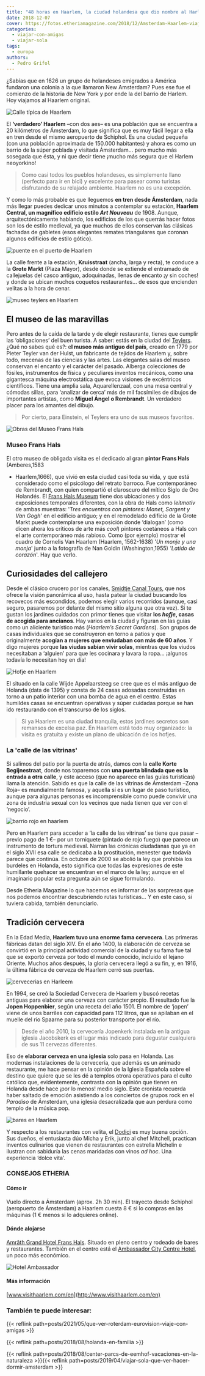 ```yaml
---
title: "48 horas en Haarlem, la ciudad holandesa que dio nombre al Harlem neoyorkino"
date: 2018-12-07
cover: https://fotos.etheriamagazine.com/2018/12/Amsterdam-Haarlem-viajes-con-amigas.jpg
categories: 
  - viajar-con-amigas
  - viajar-sola
tags: 
  - europa
authors: 
  - Pedro Grifol
---
```


¿Sabías que en 1626 un grupo de holandeses emigrados a América fundaron una colonia a la que llamaron New Amsterdam? Pues ese fue el comienzo de la historia de New York y por ende la del barrio de Harlem. Hoy viajamos al Haarlem original.

![Calle típica de Haarlem](https://fotos.etheriamagazine.com/2018/12/Amsterdam-Haarlem-viajes-con-amigas.jpg "La mejor manera de moverse por Haarlem es en bicicleta o a pie.")

El **‘verdadero’ Haarlem** –con dos aes– es una población que se encuentra a 20 
kilómetros de Ámsterdam, lo que significa que es muy fácil llegar a ella en tren desde 
el mismo aeropuerto de Schiphol. Es una ciudad pequeña (con una población aproximada de 
150.000 habitantes) y ahora es como un barrio de la súper poblada y visitada Ámsterdam… 
pero mucho más sosegada que ésta, y ni que decir tiene ¡mucho más segura que el Harlem 
neoyorkino! 

> Como casi todos los pueblos holandeses, es simplemente llano (perfecto para ir en bici) 
> y excelente para pasear como turistas disfrutando de su relajado ambiente. Haarlem no es 
> una excepción. 

Y como lo más probable es que lleguemos **en tren desde Ámsterdam**, nada más llegar 
puedes dedicar unos minutos a contemplar su estación, **Haarlem Central, un magnífico 
edificio estilo _Art Nouveau_** de 1908. Aunque, arquitectónicamente hablando, los 
edificios de los que querrás hacer fotos son los de estilo medieval, ya que muchos de 
ellos conservan las clásicas fachadas de gabletes (esos elegantes remates triangulares 
que coronan algunos edificios de estilo gótico). 

![puente en el puerto de Haarlem](https://fotos.etheriamagazine.com/2018/12/haarlem-Puente-Grave-Stenen.jpg "El Puente Gravestenenbrug cruza el río Sparne, en Haarlem (Holanda).")

La calle frente a la estación, **Kruisstraat** (ancha, larga y recta), te conduce a la 
**Grote Markt** (Plaza Mayor), desde donde se extiende el entramado de callejuelas del 
casco antiguo, adoquinadas, llenas de encanto ¡y sin coches! y donde se ubican muchos 
coquetos restaurantes… de esos que encienden velitas a la hora de cenar. 

![museo teylers en Haarlem](https://fotos.etheriamagazine.com/2018/12/Haarlem-Teylers-Museum-que-ver.jpg "Fachada del Teylers Museum (Haarlem).")

## El museo de las maravillas

Pero antes de la caída de la tarde y de elegir restaurante, tienes que cumplir las 
‘obligaciones’ del buen turista. A saber: estás en la ciudad del 
[Teylers](http://teylersmuseum.nl/en). ¿Qué no sabes qué es?: e**l museo más antiguo del 
país**, creado en 1779 por Pieter Teyler van der Hulst, un fabricante de tejidos de 
Haarlem y, sobre todo, mecenas de las ciencias y las artes. Las elegantes salas del 
museo conservan el encanto y el carácter del pasado. Alberga colecciones de fósiles, 
instrumentos de física y peculiares inventos mecánicos, como una gigantesca máquina 
electrostática que evoca visiones de excéntricos científicos. Tiene una amplia sala, 
Aquarellenzaal, con una mesa central y cómodas sillas, para ‘analizar de cerca’ más de 
mil facsímiles de dibujos de importantes artistas, como **Miguel Ángel o Rembrandt**. Un 
verdadero placer para los amantes del dibujo. 

> Por cierto, para Einstein, el Teylers era uno de sus museos favoritos. 

![Obras del Museo Frans Hals](https://fotos.etheriamagazine.com/2018/12/Museos-haarlem-etheria-magazine.jpg "Museo Frans Hals, Teylers Museum: Sala Aquarellenzaal, Museo Frans Hals: 'Un monje y una monja', de Cornelis Van Haarlem y 'Latido de corazón', de Nan Goldin. (de Izq. a Dcha. y de Arr. a Ab.)")

### Museo Frans Hals

El otro museo de obligada visita es el dedicado al gran **pintor Frans Hals** 
(Amberes,1583 

- Haarlem,1666), que vivió en esta ciudad casi toda su vida, y que está considerado como 
el psicólogo del retrato barroco. Fue contemporáneo de Rembrandt, con quien compartió el 
claroscuro del mítico Siglo de Oro Holandés. El [Frans Hals 
Museum](http://franshalsmuseum.nl/en) tiene dos ubicaciones y dos exposiciones 
temporales diferentes, con la obra de Hals como _leitmotiv_ de ambas muestras: '_Tres 
encuentros con pintores: Manet, Sargent y Van Gogh_' en el edificio antiguo; y en el 
remodelado edificio de la Grote Markt puede contemplarse una exposición donde ‘dialogan’ 
(como dicen ahora los críticos de arte más _cool_) pintores coetáneos a Hals con el arte 
contemporáneo más rabioso. Como (por ejemplo) mostrar el cuadro de Cornelis Van Haarlem 
(Haarlem, 1562-1638) '_Un monje y una monja_' junto a la fotografía de Nan Goldin 
(Washington,1955) _'Latido de corazón_'. Hay que verlo. 

## Curiosidades del callejero

Desde el clásico crucero por los canales, [Smidtje Canal 
Tours](http://smidtjecanalcruises.nl/en), que nos ofrece la visión panorámica al uso, 
hasta patear la ciudad buscando los recovecos más escondidos, podemos elegir varios 
recorridos (aunque, casi seguro, pasaremos por delante del mismo sitio alguna que otra 
vez). Si te gustan los jardines cuidados con primor tienes que visitar **los _hofje_, 
casas de acogida para ancianos**. Hay varios en la ciudad y figuran en las guías como un 
aliciente turístico más (_Haarlem’s Secret Gardens_). Son grupos de casas individuales 
que se construyeron en torno a patios y que originalmente **acogían a mujeres que 
enviudaban con más de 60 años**. Y digo mujeres porque **las viudas sabían vivir 
solas**, mientras que los viudos necesitaban a ‘alguien’ para que les cocinara y lavara 
la ropa… ¡algunos todavía lo necesitan hoy en día! 

![Hofje en Haarlem](https://fotos.etheriamagazine.com/2018/12/Amsterdam-haarlem-Hofje.jpg "Los hofje son grupos de casas que acogían a viudas de más de 60 años.")

El situado en la calle Wijde Appelaarsteeg se cree que es el más antiguo de Holanda 
(data de 1395) y consta de 24 casas adosadas construidas en torno a un patio interior 
con una bomba de agua en el centro. Estas humildes casas se encuentran operativas y 
súper cuidadas porque se han ido restaurando con el transcurso de los siglos. 

> Si ya Haarlem es una ciudad tranquila, estos jardines secretos son remansos de excelsa 
> paz. En Haarlem está todo muy organizado: la visita es gratuita y existe un plano de 
> ubicación de los hofjes. 

### La 'calle de las vitrinas'

Si salimos del patio por la puerta de atrás, damos con la **calle Korte Begijnestraat**, 
donde nos toparemos con **una puerta blindada que es la entrada a otra calle**, y este 
acceso (que no aparece en las guías turísticas) llama la atención. Sabido es que la 
calle de las vitrinas de Ámsterdam –Zona Roja– es mundialmente famosa, y aquella sí es 
un lugar de paso turístico, aunque para algunas personas es incomprensible como puede 
convivir una zona de industria sexual con los vecinos que nada tienen que ver con el 
‘negocio’. 

![barrio rojo en haarlem](https://fotos.etheriamagazine.com/2018/12/haarlem-holanda-Torniquete-barrio-rojo.jpg "Torniquete de entrada a 'la calle de las vitrinas'', en Haarlem.")

Pero en Haarlem para acceder a ‘la calle de las vitrinas’ se tiene que pasar –previo 
pago de 1 €– por un torniquete (pintado de rojo fuego) que parece un instrumento de 
tortura medieval. Narran las crónicas ciudadanas que ya en el siglo XVII esa calle se 
dedicaba a la prostitución, menester que todavía parece que continúa. En octubre de 2000 
se abolió la ley que prohibía los burdeles en Holanda, esto significa que todas las 
expresiones de este humillante quehacer se encuentran en el marco de la ley; aunque en 
el imaginario popular esta pregunta aún se sigue formulando. 

Desde Etheria Magazine lo que hacemos es informar de las sorpresas que nos podemos 
encontrar descubriendo rutas turísticas… Y en este caso, si tuviera cabida, también 
denunciarlo. 

## Tradición cervecera

En la Edad Media, **Haarlem tuvo una enorme fama cervecera**. Las primeras fábricas 
datan del siglo XIV. En el año 1400, la elaboración de cerveza se convirtió en la 
principal actividad comercial de la ciudad y su fama fue tal que se exportó cerveza por 
todo el mundo conocido, incluido el lejano Oriente. Muchos años después, la gloria 
cervecera llegó a su fin, y, en 1916, la última fábrica de cerveza de Haarlem cerró sus 
puertas. 

![cervecerias en Harleem](https://fotos.etheriamagazine.com/2018/12/Cervecería-Jopen-mercado-grote-markt.jpg "Cervecería Jopen y Mercado en la Grote Markt.")

En 1994, se creó la Sociedad Cervecera de Haarlem y buscó recetas antiguas para elaborar 
una cerveza con carácter propio. El resultado fue la **Jopen Hoppenbier**, según una 
receta del año 1501. El nombre de ‘jopen’ viene de unos barriles con capacidad para 112 
litros, que se apilaban en el muelle del río Spaarne para su posterior transporte por el 
río. 

> Desde el año 2010, la cervecería Jopenkerk instalada en la antigua iglesia Jacobskerk es 
> el lugar más indicado para degustar cualquiera de sus 11 cervezas diferentes. 

Eso de **elaborar cerveza en una iglesia** solo pasa en Holanda. Las modernas 
instalaciones de la cervecería, que además es un animado restaurante, me hace pensar en 
la opinión de la Iglesia Española sobre el destino que quiere que se les dé a templos 
otrora operativos para el culto católico que, evidentemente, contrasta con la opinión 
que tienen en Holanda desde hace ¡por lo menos! medio siglo. Este cronista recuerda 
haber saltado de emoción asistiendo a los conciertos de grupos rock en el _Paradiso_ de 
Ámsterdam, una iglesia desacralizada que aun perdura como templo de la música pop. 

![bares en Haarlem](https://fotos.etheriamagazine.com/2018/12/Haarlen-noche-salir-amigas-holanda.jpg "Ambiente nocturno en Haarlem (Holanda).")

Y respecto a los restaurantes con velita, el [Dodici](http://dodici.nl) es muy buena 
opción. Sus dueños, el entusiasta dúo Micha y Erik, junto al chef Mitchell, practican 
inventos culinarios que vienen de restaurantes con estrella Michelin e ilustran con 
sabiduría las cenas maridadas con vinos _ad hoc_. Una experiencia ‘dolce vita’. 

### CONSEJOS ETHERIA

#### Cómo ir

Vuelo directo a Ámsterdam (aprox. 2h 30 min). El trayecto desde Schiphol (aeropuerto de 
Ámsterdam) a Haarlem cuesta 8 € si lo compras en las máquinas (1 € menos si lo adquieres 
online). 

#### Dónde alojarse

[Amrâth Grand Hotel Frans Hals](https://www.amrathhotelhaarlem.nl/). Situado en pleno 
centro y rodeado de bares y restaurantes. También en el centro está el [Ambassador City 
Centre Hotel](http://galahotels.com), un poco más económico. 

![Hotel Ambassador](https://fotos.etheriamagazine.com/2018/12/Hotel-Ambassador-haarlem-holanda.jpg "Hotel Ambassador.")

#### Más información

[www.visithaarlem.com/en](http://www.visithaarlem.com/en) 

### También te puede interesar:

{{< reflink path=posts/2021/05/que-ver-roterdam-eurovision-viaje-con-amigas >}} 

{{< reflink path=posts/2018/08/holanda-en-familia >}} 

{{< reflink path=posts/2018/08/center-parcs-de-eemhof-vacaciones-en-la-naturaleza >}}{{< 
reflink path=posts/2019/04/viajar-sola-que-ver-hacer-dormir-amsterdam >}}
